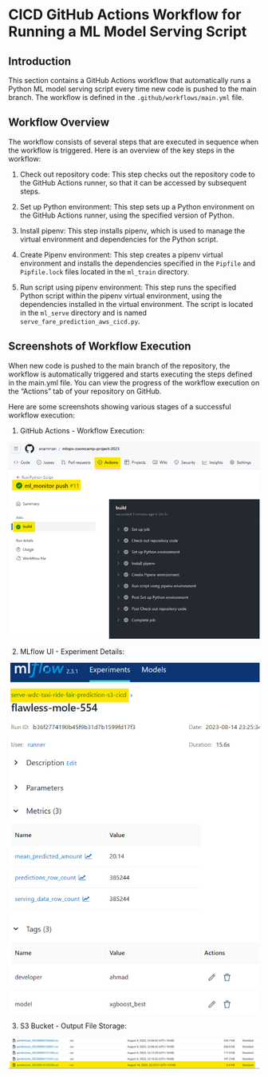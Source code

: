 # CICD GitHub Actions Workflow for Running a ML Model Serving Script

## Introduction

This section contains a GitHub Actions workflow that automatically runs a Python ML model serving script every time new code is pushed to the main branch. The workflow is defined in the `.github/workflows/main.yml` file.

## Workflow Overview

The workflow consists of several steps that are executed in sequence when the workflow is triggered. Here is an overview of the key steps in the workflow:

1. Check out repository code: This step checks out the repository code to the GitHub Actions runner, so that it can be accessed by subsequent steps.

2. Set up Python environment: This step sets up a Python environment on the GitHub Actions runner, using the specified version of Python.

3. Install pipenv: This step installs pipenv, which is used to manage the virtual environment and dependencies for the Python script.

4. Create Pipenv environment: This step creates a pipenv virtual environment and installs the dependencies specified in the `Pipfile` and `Pipfile.lock` files located in the `ml_train` directory.

5. Run script using pipenv environment: This step runs the specified Python script within the pipenv virtual environment, using the dependencies installed in the virtual environment. The script is located in the `ml_serve` directory and is named `serve_fare_prediction_aws_cicd.py`.

## Screenshots of Workflow Execution

When new code is pushed to the main branch of the repository, the workflow is automatically triggered and starts executing the steps defined in the main.yml file. You can view the progress of the workflow execution on the “Actions” tab of your repository on GitHub.

Here are some screenshots showing various stages of a successful workflow execution:

1. GitHub Actions - Workflow Execution:
<p align=“center”> <img src="../../img/cicd_github_actions.PNG" alt="Workflow Execution"> </p>

2. MLflow UI - Experiment Details:
<p align=“center”> <img src="../../img/cicd_mlflow.PNG" alt="Experiment Details"> </p>

3. S3 Bucket - Output File Storage:
<p align=“center”> <img src="../../img/cicd_s3.PNG" alt="Output File Storage"> </p>

